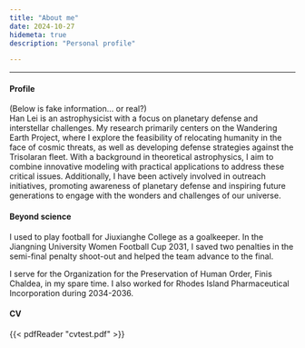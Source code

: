```yaml
---
title: "About me"
date: 2024-10-27
hidemeta: true
description: "Personal profile"

---
```

---
#### Profile
(Below is fake information... or real?)  
Han Lei is an astrophysicist with a focus on planetary defense and interstellar challenges. My research primarily centers on the Wandering Earth Project, where I explore the feasibility of relocating humanity in the face of cosmic threats, as well as developing defense strategies against the Trisolaran fleet. With a background in theoretical astrophysics, I aim to combine innovative modeling with practical applications to address these critical issues. Additionally, I have been actively involved in outreach initiatives, promoting awareness of planetary defense and inspiring future generations to engage with the wonders and challenges of our universe.

#### Beyond science
I used to play football for Jiuxianghe College as a goalkeeper. In the Jiangning University Women Football Cup 2031, I saved two penalties in the semi-final penalty shoot-out and helped the team advance to the final.  

 I serve for the Organization for the Preservation of Human Order, Finis Chaldea, in my spare time. I also worked for Rhodes Island Pharmaceutical Incorporation during 2034-2036.
 
 #### CV
 
{{< pdfReader "cvtest.pdf" >}}
